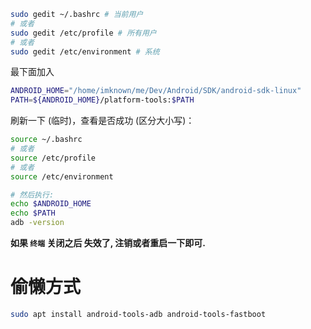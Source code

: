``` bash
sudo gedit ~/.bashrc # 当前用户
# 或者
sudo gedit /etc/profile # 所有用户
# 或者
sudo gedit /etc/environment # 系统
```

最下面加入
``` bash
ANDROID_HOME="/home/imknown/me/Dev/Android/SDK/android-sdk-linux"
PATH=${ANDROID_HOME}/platform-tools:$PATH
```

刷新一下 (临时)，查看是否成功 (区分大小写)：
``` bash
source ~/.bashrc
# 或者
source /etc/profile
# 或者
source /etc/environment

# 然后执行:
echo $ANDROID_HOME
echo $PATH
adb -version
```

**如果 `终端` 关闭之后 失效了, 注销或者重启一下即可.**

# 偷懒方式
``` bash
sudo apt install android-tools-adb android-tools-fastboot
```
